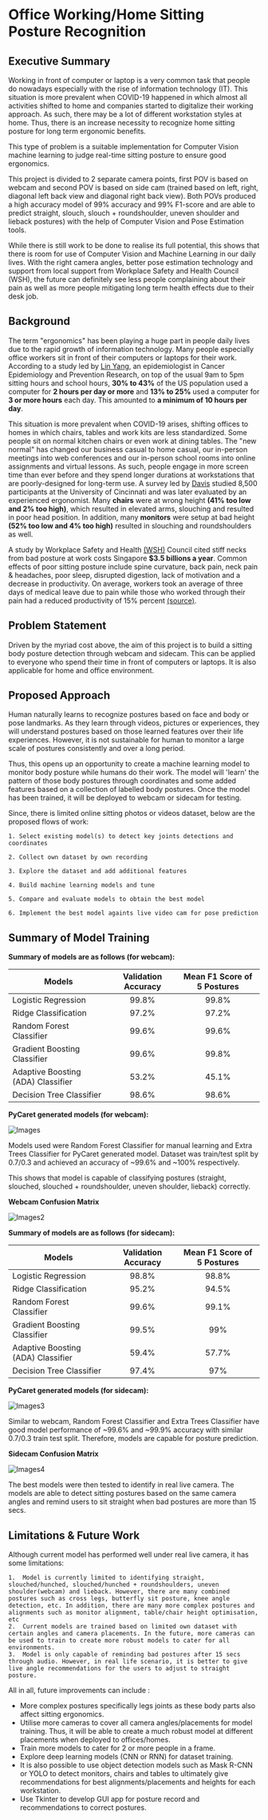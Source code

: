
# Office Working/Home Sitting Posture Recognition


## Executive Summary
Working in front of computer or laptop is a very common task that people do nowadays especially with the rise of information technology (IT). This situation is more prevalent when COVID-19 happened in which almost all activities shifted to home and companies started to digitalize their working approach. As such, there may be a lot of different workstation styles at home. Thus, there is an increase necessity to recognize home sitting posture for long term ergonomic benefits.

This type of problem is a suitable implementation for Computer Vision machine learning to judge real-time sitting posture to ensure good ergonomics.

This project is divided to 2 separate camera points, first POV is based on webcam and second POV is based on side cam (trained based on left, right, diagonal left back view and diagonal right back view). Both POVs produced a high accuracy model of 99% accuracy and 99% F1-score and are able to predict straight, slouch, slouch + roundshoulder, uneven shoulder and lieback postures) with the help of Computer Vision and Pose Estimation tools. 

While there is still work to be done to realise its full potential, this shows that there is room for use of Computer Vision and Machine Learning in our daily lives. With the right camera angles, better pose estimation technology and support from local support from Workplace Safety and Health Council (WSH), the future can definitely see less people complaining about their pain as well as more people mitigating long term health effects due to their desk job.  

## Background
The term "ergonomics" has been playing a huge part in people daily lives due to the rapid growth of information technology. Many people especially office workers sit in front of their computers or laptops for their work. According to a study led by [Lin Yang](https://jamanetwork.com/journals/jama/fullarticle/2731178), an epidemiologist in Cancer Epidemiology and Prevention Research, on top of the usual 9am to 5pm sitting hours and school hours, **30% to 43%** of the US population used a computer for **2 hours per day or more** and **13% to 25%** used a computer for **3 or more hours** each day. This amounted to **a minimum of 10 hours per day**.

This situation is more prevalent when COVID-19 arises, shifting offices to homes in which chairs, tables and work kits are less standardized. Some people sit on normal kitchen chairs or even work at dining tables. The "new normal" has changed our business casual to home casual, our in-person meetings into web conferences and our in-person school rooms into online assignments and virtual lessons. As such, people engage in more screen time than ever before and they spend longer durations at workstations that are poorly-designed for long-term use. A survey led by [Davis](https://journals.sagepub.com/doi/full/10.1177/1064804620937907) studied 8,500 participants at the University of Cincinnati and was later evaluated by an experienced ergonomist. Many **chairs** were at wrong height **(41% too low and 2% too high)**, which resulted in elevated arms, slouching and resulted in poor head position. In addition, many **monitors** were setup at bad height **(52% too low and 4% too high)** resulted in slouching and roundshoulders as well.

A study by Workplace Safety and Health [(WSH)](https://www.straitstimes.com/singapore/ergonomics-problems-cost-singapore-35-billion-a-year) Council cited stiff necks from bad posture at work costs Singapore **$3.5 billions a year**. Common effects of poor sitting posture include spine curvature, back pain, neck pain & headaches, poor sleep, disrupted digestion, lack of motivation and a decrease in productivity. On average, workers took an average of three days of medical leave due to pain while those who worked through their pain had a reduced productivity of 15% percent [(source)](https://www.straitstimes.com/singapore/health/head-body-pain-costs-economy-84b-yearly).

## Problem Statement
Driven by the myriad cost above, the aim of this project is to build a sitting body posture detection through webcam and sidecam. This can be applied to everyone who spend their time in front of computers or laptops. It is also applicable for home and office environment. 

## Proposed Approach
Human naturally learns to recognize postures based on face and body or pose landmarks. As they learn through videos, pictures or experiences, they will understand postures based on those learned features over their life experiences. However, it is not sustainable for human to monitor a large scale of postures consistently and over a long period.

Thus, this opens up an opportunity to create a machine learning model to monitor body posture while humans do their work. The model will 'learn' the pattern of those body postures through coordinates and some added features based on a collection of labelled body postures. Once the model has been trained, it will be deployed to webcam or sidecam for testing.

Since, there is limited online sitting photos or videos dataset, below are the proposed flows of work:
    
    1. Select existing model(s) to detect key joints detections and coordinates 
    
    2. Collect own dataset by own recording
    
    3. Explore the dataset and add additional features
    
    4. Build machine learning models and tune
    
    5. Compare and evaluate models to obtain the best model
    
    6. Implement the best model againts live video cam for pose prediction

## Summary of Model Training

**Summary of models are as follows (for webcam):**

|Models|Validation Accuracy|Mean F1 Score of 5 Postures|
|---|:--:|:--:|
|Logistic Regression|99.8%|99.8%|
|Ridge Classification|97.2%|97.2%|
|Random Forest Classifier|99.6%|99.6%|
|Gradient Boosting Classifier|99.6%|99.8%|
|Adaptive Boosting (ADA) Classifier|53.2%|45.1%|
|Decision Tree Classifier|98.6%|98.6%|

**PyCaret generated models (for webcam):**

![Images](..\project_capstone\Pictures\webcam_pycaret.PNG)

Models used were Random Forest Classifier for manual learning and Extra Trees Classifier for PyCaret generated model. Dataset was train/test split by 0.7/0.3 and achieved an accuracy of ~99.6% and ~100% respectively.

This shows that model is capable of classifying postures (straight, slouched, slouched + roundshoulder, uneven shoulder, lieback) correctly.

**Webcam Confusion Matrix**

![Images2](..\project_capstone\Pictures\webcam_cm_rf.PNG)

**Summary of models are as follows (for sidecam):**

|Models|Validation Accuracy|Mean F1 Score of 5 Postures|
|---|:--:|:--:|
|Logistic Regression|98.8%|98.8%|
|Ridge Classification|95.2%|94.5%|
|Random Forest Classifier|99.6%|99.1%|
|Gradient Boosting Classifier|99.5%|99%|
|Adaptive Boosting (ADA) Classifier|59.4%|57.7%|
|Decision Tree Classifier|97.4%|97%|

**PyCaret generated models (for sidecam):**

![Images3](..\project_capstone\Pictures\sidecam_pycaret.PNG)

Similar to webcam, Random Forest Classifier and Extra Trees Classifier have good model performance of ~99.6% and ~99.9% accuracy with similar 0.7/0.3 train test split. Therefore, models are capable for posture prediction.

**Sidecam Confusion Matrix**

![Images4](..\project_capstone\Pictures\sidecam_cm_rf.PNG)

The best models were then tested to identify in real live camera. The models are able to detect sitting postures based on the same camera angles and remind users to sit straight when bad postures are more than 15 secs.

## Limitations & Future Work

Although current model has performed well under real live camera, it has some limitations:
    
    1.  Model is currently limited to identifying straight, slouched/hunched, slouched/hunched + roundshoulders, uneven shoulder(webcam) and lieback. However, there are many combined postures such as cross legs, butterfly sit posture, knee angle detection, etc. In addition, there are many more complex postures and alignments such as monitor alignment, table/chair height optimisation, etc
    2.  Current models are trained based on limited own dataset with certain angles and camera placements. In the future, more cameras can be used to train to create more robust models to cater for all environments.
    3.  Model is only capable of reminding bad postures after 15 secs through audio. However, in real life scenario, it is better to give live angle recommendations for the users to adjust to straight posture.


 All in all, future improvements can include :
 - More complex postures specifically legs joints as these body parts also affect sitting ergonomics.
 - Utilise more cameras to cover all camera angles/placements for model training. Thus, it will be able to create a much robust model at different placements when deployed to offices/homes.
 - Train more models to cater for 2 or more people in a frame.
 - Explore deep learning models (CNN or RNN) for dataset training.
 - It is also possible to use object detection models such as Mask R-CNN or YOLO to detect monitors, chairs and tables to ultimately give recommendations for best alignments/placements and heights for each workstation.
 - Use Tkinter to develop GUI app for posture record and recommendations to correct postures.
